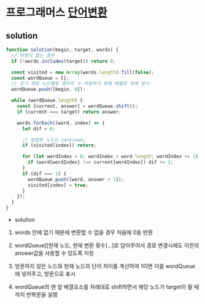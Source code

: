 # 프로그래머스 [단어변환](https://programmers.co.kr/learn/courses/30/lessons/43163)

## solution

```js
function solution(begin, target, words) {
  // 타켓이 없는 경우
  if (!words.includes(target)) return 0;

  const visited = new Array(words.length).fill(false);
  const wordQueue = [];
  // 초기 셋팅 노드별로 경우의 수 저장하기 위해 배열로 큐에 넣기
  wordQueue.push([begin, 0]);

  while (wordQueue.length) {
    const [current, answer] = wordQueue.shift();
    if (current === target) return answer;

    words.forEach((word, index) => {
      let dif = 0;

      // 방문한 노드는 continue;
      if (visited[index]) return;

      for (let wordIndex = 0; wordIndex < word.length; wordIndex += 1) {
        if (word[wordIndex] !== current[wordIndex]) dif += 1;
      }
      if (dif === 1) {
        wordQueue.push([word, answer + 1]);
        visited[index] = true;
      }
    });
  }
}
```

- solution

1. words 안에 없기 때문에 변환할 수 없을 경우 처음에 0을 반환

2. wordQueue[[현재 노드, 현재 변환 횟수]...]로 담아주어서 경로 변경시에도 이전의 answer값을 사용할 수 있도록 지정
3. 방문하지 않은 노드와 현재 노드의 단어 차이를 계산하여 1이면 이를 wordQueue에 넣어주고, 방문으로 표시
4. wordQueue의 맨 앞 배열요소를 차례대로 shift하면서 해당 노드가 target이 될 때까지 반복문을 실행
